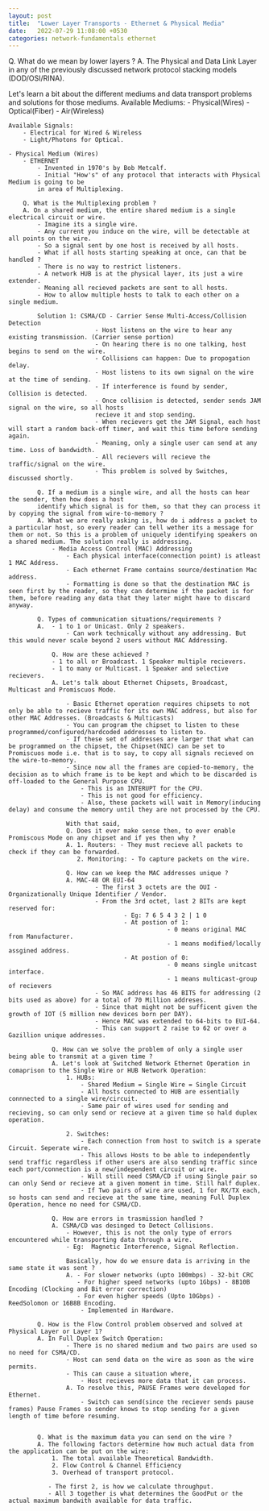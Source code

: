 ```yaml
---
layout: post
title:  "Lower Layer Transports - Ethernet & Physical Media"
date:   2022-07-29 11:08:00 +0530
categories: network-fundamentals ethernet
---
```


Q. What do we mean by lower layers ?
A. The Physical and Data Link Layer in any of the previously discussed network protocol stacking models (DOD/OSI/RINA).

Let's learn a bit about the different mediums and data transport problems and solutions for those mediums.
    Available Mediums:
        - Physical(Wires)
        - Optical(Fiber)
        - Air(Wireless)
    
    Available Signals:
        - Electrical for Wired & Wireless
        - Light/Photons for Optical.

    - Physical Medium (Wires)
        - ETHERNET
            - Invented in 1970's by Bob Metcalf.
            - Initial "How's" of any protocol that interacts with Physical Medium is going to be
            in area of Multiplexing.

        Q. What is the Multiplexing problem ?
        A. On a shared medium, the entire shared medium is a single electrical circuit or wire.
            - Imagine its a single wire.
            - Any current you induce on the wire, will be detectable at all points on the wire.
            - So a signal sent by one host is received by all hosts.
            - What if all hosts starting speaking at once, can that be handled ?
            - There is no way to restrict listeners.
            - A network HUB is at the physical layer, its just a wire extender.
            - Meaning all recieved packets are sent to all hosts.
            - How to allow multiple hosts to talk to each other on a single medium.
            
            Solution 1: CSMA/CD - Carrier Sense Multi-Access/Collision Detection
                            - Host listens on the wire to hear any existing transmission. (Carrier sense portion)
                            - On hearing there is no one talking, host begins to send on the wire.
                            - Collisions can happen: Due to propogation delay.
                            - Host listens to its own signal on the wire at the time of sending.
                            - If interference is found by sender, Collision is detected.
                            - Once collision is detected, sender sends JAM signal on the wire, so all hosts
                            recieve it and stop sending.
                            - When recievers get the JAM Signal, each host will start a random back-off timer, and wait this time before sending again.
                            - Meaning, only a single user can send at any time. Loss of bandwidth.
                            - All recievers will recieve the traffic/signal on the wire.
                            - This problem is solved by Switches, discussed shortly.

            Q. If a medium is a single wire, and all the hosts can hear the sender, then how does a host
            identify which signal is for them, so that they can process it by copying the signal from wire-to-memory ?
            A. What we are really asking is, how do i address a packet to a particular host, so every reader can tell wether its a message for them or not. So this is a problem of uniquely identifying speakers on a shared medium. The solution really is addressing.
                - Media Access Control (MAC) Addressing
                    - Each physical interface(connection point) is atleast 1 MAC Address.
                    - Each ethernet Frame contains source/destination Mac address.
                    - Formatting is done so that the destination MAC is seen first by the reader, so they can determine if the packet is for them, before reading any data that they later might have to discard anyway.

            Q. Types of communication situations/requirements ?
            A.  - 1 to 1 or Unicast. Only 2 speakers. 
                    - Can work technically without any addressing. But this would never scale beyond 2 users without MAC Addressing.
                
                Q. How are these achieved ?
                - 1 to all or Broadcast. 1 Speaker multiple recievers.
                - 1 to many or Multicast. 1 Speaker and selective recievers.
                A. Let's talk about Ethernet Chipsets, Broadcast, Multicast and Promiscuos Mode.
                    
                    - Basic Ethernet operation requires chipsets to not only be able to recieve traffic for its own MAC address, but also for other MAC Addresses. (Broadcasts & Multicasts)
                    - You can program the chipset to listen to these programmed/configured/hardcoded addresses to listen to.
                    - If these set of addresses are larger that what can be programmed on the chipset, the Chipset(NIC) can be set to Promiscuos mode i.e. that is to say, to copy all signals recieved on the wire-to-memory.
                    - Since now all the frames are copied-to-memory, the decision as to which frame is to be kept and which to be discarded is off-loaded to the General Purpose CPU.
                        - This is an INTERUPT for the CPU.
                        - This is not good for efficiency.
                        - Also, these packets will wait in Memory(inducing delay) and consume the memory until they are not processed by the CPU.
                    
                    With that said,
                    Q. Does it ever make sense then, to ever enable Promiscous Mode on any chipset and if yes then why ?
                    A. 1. Routers: - They must recieve all packets to check if they can be forwarded.
                       2. Monitoring: - To capture packets on the wire.

                    Q. How can we keep the MAC addresses unique ?
                    A. MAC-48 OR EUI-64
                            - The first 3 octets are the OUI - Organizationally Unique Identifier / Vendor.
                            - From the 3rd octet, last 2 BITs are kept reserved for:
                                    - Eg: 7 6 5 4 3 2 | 1 0
                                    - At postion of 1:
                                                - 0 means original MAC from Manufacturer.
                                                - 1 means modified/locally assgined address.
                                    - At postion of 0:
                                                - 0 means single unitcast interface.
                                                - 1 means multicast-group of recievers
                            - So MAC address has 46 BITS for addressing (2 bits used as above) for a total of 70 Million addreses.
                            - Since that might not be sufficent given the growth of IOT (5 million new devices born per DAY).
                            - Hence MAC was extended to 64-bits to EUI-64.
                            - This can support 2 raise to 62 or over a Gazillion unique addresses.

                Q. How can we solve the problem of only a single user being able to transmit at a given time ?
                A. Let's look at Switched Network Ethernet Operation in comaprison to the Single Wire or HUB Network Operation:
                    1. HUBs:
                        - Shared Medium = Single Wire = Single Circuit
                        - All hosts connected to HUB are essentially connnected to a single wire/circuit.
                        - Same pair of wires used for sending and recieving, so can only send or recieve at a given time so hald duplex operation.
                    
                    2. Switches:
                        - Each connection from host to switch is a sperate Circuit. Seperate wire.
                        - This allows Hosts to be able to independently send traffic regardless if other users are also sending traffic since each port/connection is a new/independent circuit or wire.
                        - Will still need CSMA/CD if using Single pair so can only Send or recieve at a given moment in time. Still half duplex.
                        - If Two pairs of wire are used, 1 for RX/TX each, so hosts can send and recieve at the same time, meaning Full Duplex Operation, hence no need for CSMA/CD.

                Q. How are errors in trasmission handled ?
                A. CSMA/CD was desinged to Detect Collisions.
                    - However, this is not the only type of errors encountered while transporting data through a wire.
                    - Eg:  Magnetic Interference, Signal Reflection.

                    Basically, how do we ensure data is arriving in the same state it was sent ?
                    A. - For slower networks (upto 100mbps) - 32-bit CRC
                       - For higher speed networks (upto 1Gbps) - 8B10B Encoding (Clocking and Bit error correction)
                       - For even higher speeds (Upto 10Gbps) - ReedSolomon or 16B8B Encoding.
                        - Implemented in Hardware.
            
            Q. How is the Flow Control problem observed and solved at Physical Layer or Layer 1?
            A. In Full Duplex Switch Operation:
                    - There is no shared medium and two pairs are used so no need for CSMA/CD.
                    - Host can send data on the wire as soon as the wire permits.
                    - This can cause a situation where,
                        - Host recieves more data that it can process.
                    A. To resolve this, PAUSE Frames were developed for Ethernet.
                        - Switch can send(since the reciever sends pause frames) Pause Frames so sender knows to stop sending for a given length of time before resuming.

            
            Q. What is the maximum data you can send on the wire ?
            A. The following factors determine how much actual data from the application can be put on the wire:
                1. The total available Theoretical Bandwidth.
                2. Flow Control & Channel Efficiency
                3. Overhead of transport protocol.

               - The first 2, is how we calculate throughput.
               - All 3 together is what determines the GoodPut or the actual maximum bandwith available for data traffic. 


                
            